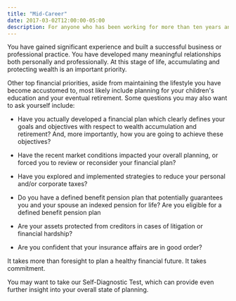 ```yaml
---
title: "Mid-Career"
date: 2017-03-02T12:00:00-05:00
description: For anyone who has been working for more than ten years and has a stable income.
---
```

You have gained significant experience and built a successful business or professional practice. You have developed many meaningful relationships both personally and professionally. At this stage of life, accumulating and protecting wealth is an important priority.

Other top financial priorities, aside from maintaining the lifestyle you have become accustomed to, most likely include planning for your children's education and your eventual retirement. Some questions you may also want to ask yourself include:

- Have you actually developed a financial plan which clearly defines your goals and objectives with respect to wealth accumulation and retirement? And, more importantly, how you are going to achieve these objectives?

- Have the recent market conditions impacted your overall planning, or forced you to review or reconsider your financial plan?

- Have you explored and implemented strategies to reduce your personal and/or corporate taxes?

- Do you have a defined benefit pension plan that potentially guarantees you and your spouse an indexed pension for life? Are you eligible for a defined benefit pension plan

- Are your assets protected from creditors in cases of litigation or financial hardship?

- Are you confident that your insurance affairs are in good order?

It takes more than foresight to plan a healthy financial future. It takes commitment.

You may want to take our Self-Diagnostic Test, which can provide even further insight into your overall state of planning.
